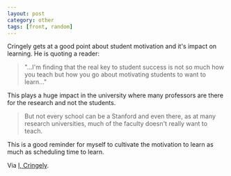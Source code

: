 ```yaml
---
layout: post
category: other
tags: [front, random]
---
```


Cringely gets at a good point about student motivation and it's impact on learning. He is quoting a reader:

> "...I'm finding that the real key to student success is not so much how you teach but how you go about motivating students to want to learn..."

This plays a huge impact in the university where many professors are there for the research and not the students.

> But not every school can be a Stanford and even there, as at many research universities, much of the faculty doesn't really want to teach.

This is a good reminder for myself to cultivate the motivation to learn as much as scheduling time to learn.

Via [I, Cringely](http://www.cringely.com/2012/01/hello-mr-chips/).